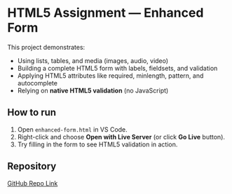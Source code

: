 # HTML5 Assignment — Enhanced Form

This project demonstrates:

- Using lists, tables, and media (images, audio, video)
- Building a complete HTML5 form with labels, fieldsets, and validation
- Applying HTML5 attributes like required, minlength, pattern, and autocomplete
- Relying on **native HTML5 validation** (no JavaScript)

## How to run
1. Open `enhanced-form.html` in VS Code.
2. Right-click and choose **Open with Live Server** (or click **Go Live** button).
3. Try filling in the form to see HTML5 validation in action.

## Repository
[GitHub Repo Link](https://github.com/Kungu-doctcom/html5-assignment)
